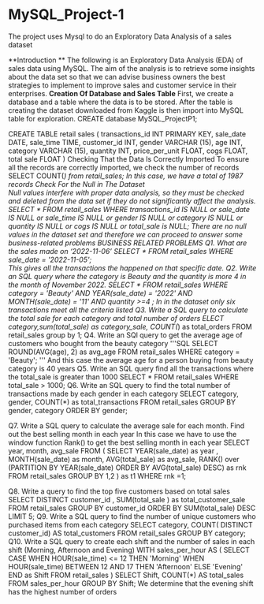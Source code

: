 # MySQL_Project-1
The project uses Mysql to do an Exploratory Data Analysis of a sales dataset 

**Introduction **
The following is an Exploratory Data Analysis (EDA) of sales data using MySQL. The aim of the analysis is to retrieve some insights about the data set so that we can advise business owners  the best strategies to implement to improve sales and customer service in their enterprises.
**Creation Of Database and Sales Table** 
First, we create a database and a table where the data is to be stored. After the table is creating the dataset downloaded from Kaggle is then import into MySQL table for exploration.
	CREATE database MySQL_ProjectP1;


CREATE TABLE retail sales 
		(
				transactions_id INT PRIMARY KEY,
				sale_date DATE,
                sale_time TIME,
                customer_id INT,
                gender VARCHAR (15),
                age INT,
                category VARCHAR (15),
                quantity INT,
                price_per_unit FLOAT,
                cogs FLOAT,
                total sale FLOAT 
		)
Checking That the Data Is Correctly Imported 
To ensure all the records are correctly imported, we check the number of records
SELECT COUNT(*) from retail_sales;
In this case, we have a total of 1987 records 
Check For the Null in The Dataset  
Null values interfere with proper data analysis, so they must be checked and deleted from the data set if they do not significantly affect the analysis.
	SELECT * FROM retail_sales 
WHERE 
	transactions_id IS NULL
    or
    sale_date IS NULL 
    or
    sale_time IS NULL 
    or
    gender IS NULL 
    or
    category IS NULL 
    or
    quantity IS NULL
    or 
    cogs IS NULL 
    or
    total_sale is NULL;
There are no null values in the dataset set and therefore we can proceed to answer some business-related problems 
BUSINESS RELATED PROBLEMS 
Q1. What are the sales made on ‘2022-11-06’
	SELECT * FROM retail_sales 
	WHERE sale_date = '2022-11-05';  
This gives all the transactions the happened on that specific date.
Q2. Write an SQL query where the category is Beauty and the quantity is more 4 in the month of November 2022.
	SELECT * FROM retail_sales 
    WHERE category = 'Beauty' 
		AND YEAR(sale_date) = '2022' 
        AND MONTH(sale_date) = '11'
        AND quantity >=4 ;
In in the dataset only six transactions meet all the criteria listed
Q3. Write a SQL query to calculate the total sale for each category and total number of orders
	ELECT category,sum(total_sale) as category_sale, COUNT(*) as total_orders 
	FROM retail_sales
	group by 1;
Q4. Write an SQl query to get the average age of customers who bought from the beauty category 
'''SQL
 	SELECT ROUND(AVG(age), 2) as avg_age
	FROM retail_sales
    WHERE category = 'Beauty';
'''
And this case the average age for a person buying from beauty category is 40 years 
Q5. Write an SQL query find all the transactions where the total_sale is greater than 1000
	SELECT 
	* FROM retail_sales
    WHERE total_sale > 1000;
Q6. Write an SQL query to find the total number of transactions made by each gender in each category 
	SELECT category, gender, COUNT(*) as total_transactions 
	FROM retail_sales
    GROUP BY gender, category
    ORDER BY gender;

Q7. Write a SQL query to calculate the average sale for each month. Find out the best selling month in each year 
In this case we have to use the window function Rank() to get the best selling month in each year 
	SELECT year,
	month,
    avg_sale 
FROM
(
	SELECT  YEAR(sale_date) as year , MONTH(sale_date) as month, 
	AVG(total_sale) as avg_sale,
	RANK() over (PARTITION BY YEAR(sale_date) ORDER BY AVG(total_sale) DESC) as rnk
	FROM retail_sales
	GROUP BY 1,2 
) as t1 WHERE rnk  =1;

Q8. Write a query to find the top five customers based on total sales 
	SELECT DISTINCT customer_id , SUM(total_sale ) as total_customer_sale
	FROM retail_sales
    GROUP BY customer_id
    ORDER BY SUM(total_sale) DESC
    LIMIT 5;
Q9. Write a SQL query to find the number of unique customers who purchased items from each category
	SELECT  category, COUNT( DISTINCT customer_id) AS total_customers 
	FROM retail_sales
    GROUP BY category;
Q10. Write a SQL query to create each shift and the number of sales in each shift (Morning, Afternoon and Evening)
	WITH sales_per_hour
AS 
(
SELECT 	 
    CASE 
    WHEN HOUR(sale_time) <= 12 THEN 'Morning'
    WHEN HOUR(sale_time)  BETWEEN 12 AND 17 THEN 'Afternoon'
    ELSE 'Evening' END as Shift 
    FROM retail_sales 
)
SELECT Shift,
	COUNT(*) AS total_sales
FROM sales_per_hour
GROUP BY Shift;
We determine that the evening shift has the highest number of orders 

